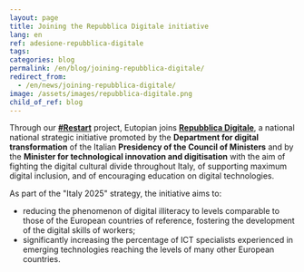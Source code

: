 ```yaml
---
layout: page
title: Joining the Repubblica Digitale initiative
lang: en
ref: adesione-repubblica-digitale
tags:
categories: blog
permalink: /en/blog/joining-repubblica-digitale/
redirect_from:
  - /en/news/joining-repubblica-digitale/
image: /assets/images/repubblica-digitale.png
child_of_ref: blog
---
```


Through our [**#Restart**](/en/restart/project) project, Eutopian joins
[**Repubblica Digitale**](https://innovazione.gov.it/it/repubblica-digitale/),
a national national strategic initiative promoted by the **Department for
digital transformation** of the Italian **Presidency of the Council of
Ministers** and by the **Minister for technological innovation and
digitisation** with the aim of fighting the digital cultural divide throughout
Italy, of supporting maximum digital inclusion, and of encouraging education on
digital technologies.

As part of the "Italy 2025" strategy, the initiative aims to:

* reducing the phenomenon of digital illiteracy to levels comparable to those
  of the European countries of reference, fostering the development of the
  digital skills of workers;
* significantly increasing the percentage of ICT specialists experienced in
  emerging technologies reaching the levels of many other European countries.

